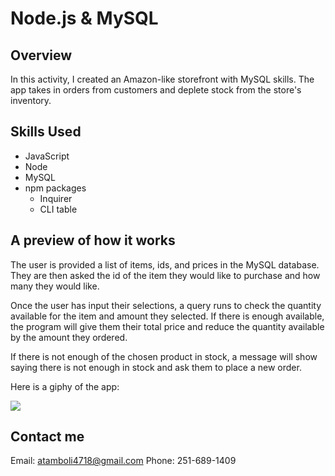 # Node.js & MySQL

## Overview

In this activity, I created an Amazon-like storefront with MySQL skills. The app takes in orders from customers and deplete stock from the store's inventory. 

## Skills Used

* JavaScript
* Node
* MySQL
* npm packages
    - Inquirer
    - CLI table

## A preview of how it works

The user is provided a list of items, ids, and prices in the MySQL database. They are then asked the id of the item they would like to purchase and how many they would like. 

Once the user has input their selections, a query runs to check the quantity available for the item and amount they selected. If there is enough available, the program will give them their total price and reduce the quantity available by the amount they ordered. 

If there is not enough of the chosen product in stock, a message will show saying there is not enough in stock and ask them to place a new order. 

Here is a giphy of the app:

![](/GIF.gif)


## Contact me
Email: atamboli4718@gmail.com
Phone: 251-689-1409